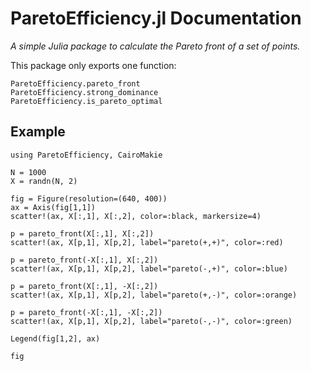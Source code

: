 # ParetoEfficiency.jl Documentation

*A simple Julia package to calculate the Pareto front of a set of points.*

This package only exports one function:

```@docs
ParetoEfficiency.pareto_front
ParetoEfficiency.strong_dominance
ParetoEfficiency.is_pareto_optimal
```

## Example

```@example
using ParetoEfficiency, CairoMakie

N = 1000
X = randn(N, 2)

fig = Figure(resolution=(640, 400))
ax = Axis(fig[1,1])
scatter!(ax, X[:,1], X[:,2], color=:black, markersize=4)

p = pareto_front(X[:,1], X[:,2])
scatter!(ax, X[p,1], X[p,2], label="pareto(+,+)", color=:red)

p = pareto_front(-X[:,1], X[:,2])
scatter!(ax, X[p,1], X[p,2], label="pareto(-,+)", color=:blue)

p = pareto_front(X[:,1], -X[:,2])
scatter!(ax, X[p,1], X[p,2], label="pareto(+,-)", color=:orange)

p = pareto_front(-X[:,1], -X[:,2])
scatter!(ax, X[p,1], X[p,2], label="pareto(-,-)", color=:green)

Legend(fig[1,2], ax)

fig
```